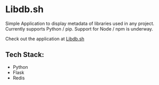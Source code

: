 # Libdb.sh
Simple Application to display metadata of libraries used in any project. Currently supports Python / pip. Support for Node / npm is underway.

Check out the application at [Libdb.sh](https://libdb.sh)

## Tech Stack:
- Python
- Flask
- Redis
